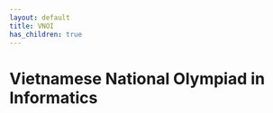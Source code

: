 ```yaml
---
layout: default
title: VNOI
has_children: true
---
```


# Vietnamese National Olympiad in Informatics